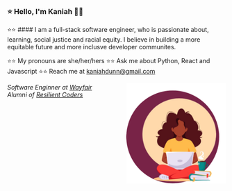 ### ⭐️ Hello, I'm Kaniah 👋🏾


⭐️⭐️ #### I am a full-stack software engineer, who is passionate about, learning, social justice and racial equity. I believe in building a more equitable future and more inclusve developer communites. 

⭐️⭐️ My pronouns are she/her/hers 
⭐️⭐️ Ask me about Python, React and Javascript 
⭐️⭐️ Reach me at kaniahdunn@gmail.com

<img align='right' src="https://github.com/KaniahDunn/KaniahDunn/blob/main/github_readme.png" width="230">
<p><em>Software Enginner at <a href="">Wayfair</a></br>Alumni of <a href="http://www.resilientcoders.org/">Resilient Coders</a>
</em></p>
